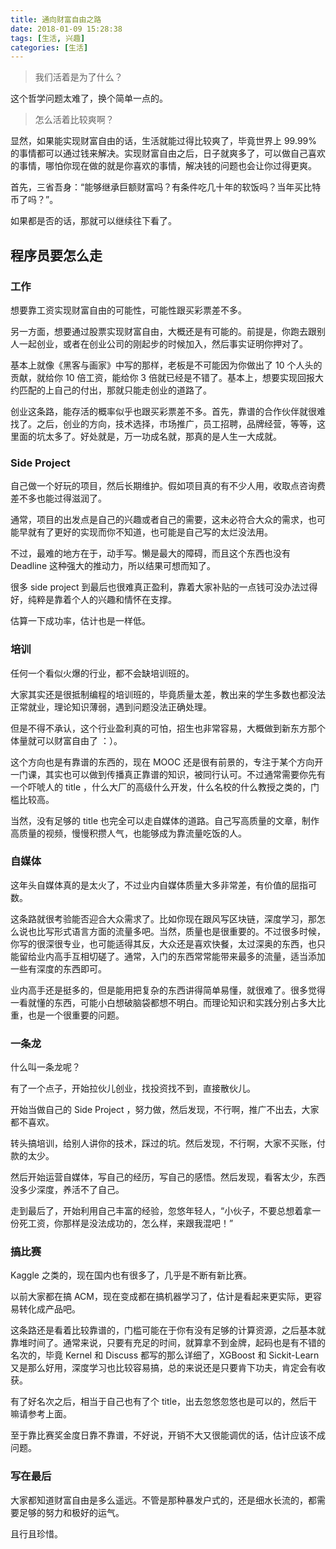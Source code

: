 ```yaml
---
title: 通向财富自由之路
date: 2018-01-09 15:28:38
tags: [生活, 兴趣]
categories: [生活]
---
```


> 我们活着是为了什么？

这个哲学问题太难了，换个简单一点的。

> 怎么活着比较爽啊？

<!-- more -->

显然，如果能实现财富自由的话，生活就能过得比较爽了，毕竟世界上 99.99% 的事情都可以通过钱来解决。实现财富自由之后，日子就爽多了，可以做自己喜欢的事情，哪怕你现在做的就是你喜欢的事情，解决钱的问题也会让你过得更爽。

首先，三省吾身：“能够继承巨额财富吗？有条件吃几十年的软饭吗？当年买比特币了吗？”。

如果都是否的话，那就可以继续往下看了。

## 程序员要怎么走

### 工作

想要靠工资实现财富自由的可能性，可能性跟买彩票差不多。

另一方面，想要通过股票实现财富自由，大概还是有可能的。前提是，你跑去跟别人一起创业，或者在创业公司的刚起步的时候加入，然后事实证明你押对了。

基本上就像《黑客与画家》中写的那样，老板是不可能因为你做出了 10 个人头的贡献，就给你 10 倍工资，能给你 3 倍就已经是不错了。基本上，想要实现回报大约匹配的上自己的付出，那就只能走创业的道路了。

创业这条路，能存活的概率似乎也跟买彩票差不多。首先，靠谱的合作伙伴就很难找了。之后，创业的方向，技术选择，市场推广，员工招聘，品牌经营，等等，这里面的坑太多了。好处就是，万一功成名就，那真的是人生一大成就。

### Side Project

自己做一个好玩的项目，然后长期维护。假如项目真的有不少人用，收取点咨询费差不多也能过得滋润了。

通常，项目的出发点是自己的兴趣或者自己的需要，这未必符合大众的需求，也可能早就有了更好的实现而你不知道，也可能是自己写的太烂没法用。

不过，最难的地方在于，动手写。懒是最大的障碍，而且这个东西也没有 Deadline 这种强大的推动力，所以结果可想而知了。

很多 side project 到最后也很难真正盈利，靠着大家补贴的一点钱可没办法过得好，纯粹是靠着个人的兴趣和情怀在支撑。

估算一下成功率，估计也是一样低。

### 培训

任何一个看似火爆的行业，都不会缺培训班的。

大家其实还是很抵制编程的培训班的，毕竟质量太差，教出来的学生多数也都没法正常就业，理论知识薄弱，遇到问题没法正确处理。

但是不得不承认，这个行业盈利真的可怕，招生也非常容易，大概做到新东方那个体量就可以财富自由了 ：）。

这个方向也是有靠谱的东西的，现在 MOOC 还是很有前景的，专注于某个方向开一门课，其实也可以做到传播真正靠谱的知识，被同行认可。不过通常需要你先有一个吓唬人的 title ，什么大厂的高级什么开发，什么名校的什么教授之类的，门槛比较高。

当然，没有足够的 title 也完全可以走自媒体的道路。自己写高质量的文章，制作高质量的视频，慢慢积攒人气，也能够成为靠流量吃饭的人。

### 自媒体

这年头自媒体真的是太火了，不过业内自媒体质量大多非常差，有价值的屈指可数。

这条路就很考验能否迎合大众需求了。比如你现在跟风写区块链，深度学习，那怎么说也比写形式语言方面的流量多吧。当然，质量也是很重要的。不过很多时候，你写的很深很专业，也可能适得其反，大众还是喜欢快餐，太过深奥的东西，也只能留给业内高手互相切磋了。通常，入门的东西常常能带来最多的流量，适当添加一些有深度的东西即可。

业内高手还是挺多的，但是能用把复杂的东西讲得简单易懂，就很难了。很多觉得一看就懂的东西，可能小白想破脑袋都想不明白。而理论知识和实践分别占多大比重，也是一个很重要的问题。

### 一条龙

什么叫一条龙呢？

有了一个点子，开始拉伙儿创业，找投资找不到，直接散伙儿。

开始当做自己的 Side Project ，努力做，然后发现，不行啊，推广不出去，大家都不喜欢。

转头搞培训，给别人讲你的技术，踩过的坑。然后发现，不行啊，大家不买账，付款的太少。

然后开始运营自媒体，写自己的经历，写自己的感悟。然后发现，看客太少，东西没多少深度，养活不了自己。

走到最后了，开始利用自己丰富的经验，忽悠年轻人，“小伙子，不要总想着拿一份死工资，你那样是没法成功的，怎么样，来跟我混吧！”

### 搞比赛

Kaggle 之类的，现在国内也有很多了，几乎是不断有新比赛。

以前大家都在搞 ACM，现在变成都在搞机器学习了，估计是看起来更实际，更容易转化成产品吧。

这条路还是看着比较靠谱的，门槛可能在于你有没有足够的计算资源，之后基本就靠堆时间了。通常来说，只要有充足的时间，就算拿不到金牌，起码也是有不错的名次的，毕竟 Kernel 和 Discuss 都写的那么详细了，XGBoost 和 Sickit-Learn 又是那么好用，深度学习也比较容易搞，总的来说还是只要肯下功夫，肯定会有收获。

有了好名次之后，相当于自己也有了个 title，出去忽悠忽悠也是可以的，然后干嘛请参考上面。

至于靠比赛奖金度日靠不靠谱，不好说，开销不大又很能调优的话，估计应该不成问题。

### 写在最后

大家都知道财富自由是多么遥远。不管是那种暴发户式的，还是细水长流的，都需要足够的努力和极好的运气。

且行且珍惜。